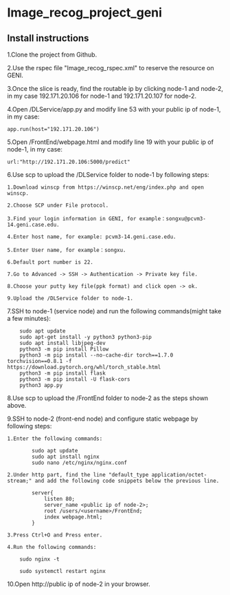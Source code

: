 # Image_recog_project_geni
## Install instructions
1.Clone the project from Github.

2.Use the rspec file "Image_recog_rspec.xml" to reserve the resource on GENI.

3.Once the slice is ready, find the routable ip by clicking node-1 and node-2, in my case 192.171.20.106 for node-1 and 192.171.20.107 for node-2.

4.Open /DLService/app.py and modify line 53 with your public ip of node-1, in my case:

    app.run(host="192.171.20.106")
    
5.Open /FrontEnd/webpage.html and modify line 19 with your public ip of node-1, in my case:

    url:"http://192.171.20.106:5000/predict"
    
6.Use scp to upload the /DLService folder to node-1 by following steps:

    1.Download winscp from https://winscp.net/eng/index.php and open winscp.
    
    2.Choose SCP under File protocol.
    
    3.Find your login information in GENI, for example：songxu@pcvm3-14.geni.case.edu.
    
    4.Enter host name, for example: pcvm3-14.geni.case.edu.
    
    5.Enter User name, for example：songxu.
    
    6.Default port number is 22.
    
    7.Go to Advanced -> SSH -> Authentication -> Private key file.
    
    8.Choose your putty key file(ppk format) and click open -> ok.
    
    9.Upload the /DLService folder to node-1.
    
7.SSH to node-1 (service node) and run the following commands(might take a few minutes):
```
    sudo apt update
    sudo apt-get install -y python3 python3-pip
    sudo apt install libjpeg-dev
    python3 -m pip install Pillow
    python3 -m pip install --no-cache-dir torch==1.7.0 torchvision==0.8.1 -f https://download.pytorch.org/whl/torch_stable.html
    python3 -m pip install flask
    python3 -m pip install -U flask-cors
    python3 app.py
 ```
8.Use scp to upload the /FrontEnd folder to node-2 as the steps shown above.

9.SSH to node-2 (front-end node) and configure static webpage by following steps:

    1.Enter the following commands:
``` 
        sudo apt update 
        sudo apt install nginx        
        sudo nano /etc/nginx/nginx.conf
```
    2.Under http part, find the line "default_type application/octet-stream;" and add the following code snippets below the previous line.
```
        server{
            listen 80;
            server_name <public ip of node-2>;
            root /users/<username>/FrontEnd;
            index webpage.html;
        }
```  
    3.Press Ctrl+O and Press enter.
    
    4.Run the following commands:
    
        sudo nginx -t
        
        sudo systemctl restart nginx
        
10.Open http://public ip of node-2 in your browser.
